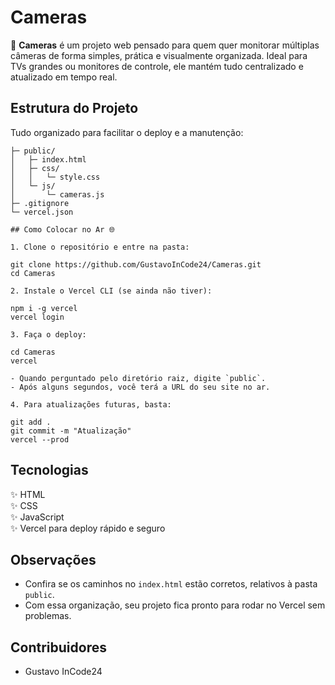 # Cameras

🎥 **Cameras** é um projeto web pensado para quem quer monitorar múltiplas câmeras de forma simples, prática e visualmente organizada. Ideal para TVs grandes ou monitores de controle, ele mantém tudo centralizado e atualizado em tempo real.

## Estrutura do Projeto

Tudo organizado para facilitar o deploy e a manutenção:

```Cameras/
├─ public/
│   ├─ index.html
│   ├─ css/
│   │   └─ style.css
│   └─ js/
│       └─ cameras.js
├─ .gitignore
└─ vercel.json

## Como Colocar no Ar 🌐

1. Clone o repositório e entre na pasta:

git clone https://github.com/GustavoInCode24/Cameras.git
cd Cameras

2. Instale o Vercel CLI (se ainda não tiver):

npm i -g vercel
vercel login

3. Faça o deploy:

cd Cameras
vercel

- Quando perguntado pelo diretório raiz, digite `public`.
- Após alguns segundos, você terá a URL do seu site no ar.

4. Para atualizações futuras, basta:

git add .
git commit -m "Atualização"
vercel --prod
```
## Tecnologias

✨ HTML  
✨ CSS  
✨ JavaScript  
✨ Vercel para deploy rápido e seguro

## Observações

- Confira se os caminhos no `index.html` estão corretos, relativos à pasta `public`.  
- Com essa organização, seu projeto fica pronto para rodar no Vercel sem problemas.

## Contribuidores

- Gustavo InCode24
